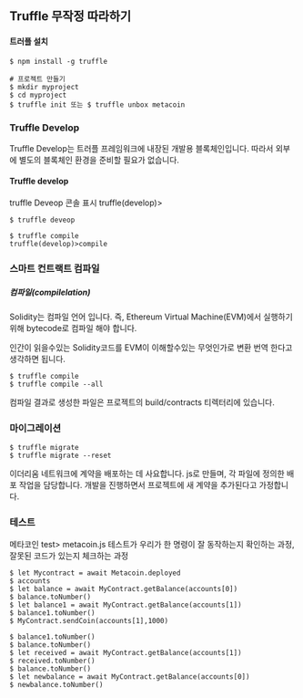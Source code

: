 ## Truffle 무작정 따라하기

#### 트러플 설치

```
$ npm install -g truffle

# 프로젝트 만들기
$ mkdir myproject
$ cd myproject
$ truffle init 또는 $ truffle unbox metacoin
```



### Truffle Develop

Truffle Develop는 트러플 프레임워크에 내장된 개발용 블록체인입니다. 따라서 외부에 별도의 블록체인 환경을 준비할 필요가 없습니다.



#### Truffle develop

truffle Deveop 콘솔 표시
truffle(develop)>

```
$ truffle deveop

$ truffle compile
truffle(develop)>compile

```

### 스마트 컨트랙트 컴파일

##### 컴파일(compilelation)

Solidity는 컴파일 언어 입니다. 즉, Ethereum Virtual Machine(EVM)에서 실행하기 위해 bytecode로 컴파일 해야 합니다.

인간이 읽을수있는 Solidity코드를 EVM이 이해할수있는 무엇인가로 변환 번역 한다고 생각하면 됩니다.

```
$ truffle compile
$ truffle compile --all
```

컴파일 결과로 생성한 파일은 프로젝트의 build/contracts 티렉터리에 있습니다.

### 마이그레이션

```
$ truffle migrate
$ truffle migrate --reset
```

이더리움 네트워크에 계약을 배포하는 데 사요합니다. js로 만들며, 각 파일에 정의한 배포 작업을 담당합니다. 개발을 진행하면서 프로젝트에 새 계약을 추가된다고 가정합니다.



### 테스트

메타코인 test> metacoin.js 테스트가 우리가 한 명령이 잘 동작하는지 확인하는 과정, 잘못된 코드가 있는지 체크하는 과정






```
$ let Mycontract = await Metacoin.deployed
$ accounts
$ let balance = await MyContract.getBalance(accounts[0])
$ balance.toNumber()
$ let balance1 = await MyContract.getBalance(accounts[1])
$ balance1.toNumber()
$ MyContract.sendCoin(accounts[1],1000)

$ balance1.toNumber()
$ balance.toNumber()
$ let received = await MyContract.getBalance(accounts[1])
$ received.toNumber()
$ balance.toNumber()
$ let newbalance = await MyContract.getBalance(accounts[0])
$ newbalance.toNumber()


```

